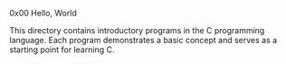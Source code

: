 0x00 Hello, World

This directory contains introductory programs in the C programming language. Each program demonstrates a basic concept and serves as a starting point for learning C.


